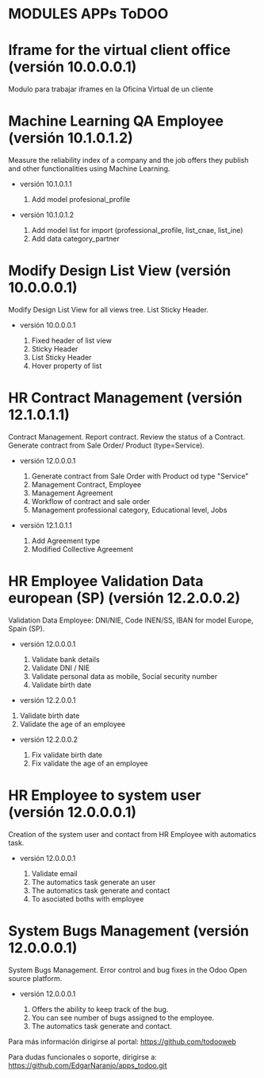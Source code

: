 # MODULES APPs ToDOO

# Iframe for the virtual client office (versión 10.0.0.0.1)

Modulo para trabajar iframes en la Oficina Virtual de un cliente

# Machine Learning QA Employee (versión 10.1.0.1.2)

Measure the reliability index of a company and the job offers they publish and other functionalities using Machine Learning.

 * versión 10.1.0.1.1
   
   1. Add model profesional_profile

 * versión 10.1.0.1.2
   
   1. Add model list for import (professional_profile, list_cnae, list_ine)
   2. Add data category_partner

# Modify Design List View (versión 10.0.0.0.1)

Modify Design List View for all views tree. List Sticky Header.

 * versión 10.0.0.0.1
   
   1. Fixed header of list view
   2. Sticky Header
   3. List Sticky Header
   4. Hover property of list

# HR Contract Management (versión 12.1.0.1.1)

Contract Management. Report contract. Review the status of a Contract. Generate contract from Sale Order/ Product (type=Service).

 * versión 12.0.0.0.1
   
   1. Generate contract from Sale Order with Product od type "Service"
   2. Management Contract, Employee
   3. Management Agreement
   4. Workflow of contract and sale order
   5. Management professional category, Educational level, Jobs

* versión 12.1.0.1.1

   1. Add Agreement type
   2. Modified Collective Agreement

# HR Employee Validation Data  european (SP) (versión 12.2.0.0.2)

Validation Data Employee: DNI/NIE, Code INEN/SS, IBAN for model Europe, Spain (SP).

 * versión 12.0.0.0.1
   
   1. Validate bank details
   2. Validate DNI / NIE
   3. Validate personal data as mobile, Social security number
   4. Validate birth date

* versión 12.2.0.0.1

1. Validate birth date
2. Validate the age of an employee

* versión 12.2.0.0.2

   1. Fix validate birth date
   2. Fix validate the age of an employee
   
# HR Employee to system user (versión 12.0.0.0.1)

Creation of the system user and contact from HR Employee with automatics task.

 * versión 12.0.0.0.1
   
   1. Validate email
   2. The automatics task generate an user
   3. The automatics task generate and contact
   4. To asociated boths with employee
   
# System Bugs Management (versión 12.0.0.0.1)

System Bugs Management. Error control and bug fixes in the Odoo Open source platform.

 * versión 12.0.0.0.1
   
   1. Offers the ability to keep track of the bug.
   2. You can see number of bugs assigned to the employee.
   3. The automatics task generate and contact.


Para más información dirigirse al portal: https://github.com/todooweb

Para dudas funcionales o soporte, dirigirse a: https://github.com/EdgarNaranjo/apps_todoo.git
